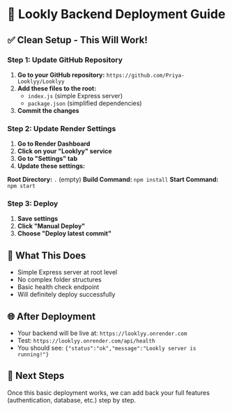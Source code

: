 # 🚀 Lookly Backend Deployment Guide

## ✅ Clean Setup - This Will Work!

### Step 1: Update GitHub Repository
1. **Go to your GitHub repository:** `https://github.com/Priya-Looklyy/Looklyy`
2. **Add these files to the root:**
   - `index.js` (simple Express server)
   - `package.json` (simplified dependencies)
3. **Commit the changes**

### Step 2: Update Render Settings
1. **Go to Render Dashboard**
2. **Click on your "Looklyy" service**
3. **Go to "Settings" tab**
4. **Update these settings:**

**Root Directory:** `.` (empty)
**Build Command:** `npm install`
**Start Command:** `npm start`

### Step 3: Deploy
1. **Save settings**
2. **Click "Manual Deploy"**
3. **Choose "Deploy latest commit"**

## 🎯 What This Does
- Simple Express server at root level
- No complex folder structures
- Basic health check endpoint
- Will definitely deploy successfully

## 🌐 After Deployment
- Your backend will be live at: `https://looklyy.onrender.com`
- Test: `https://looklyy.onrender.com/api/health`
- You should see: `{"status":"ok","message":"Lookly server is running!"}`

## 🔄 Next Steps
Once this basic deployment works, we can add back your full features (authentication, database, etc.) step by step.
